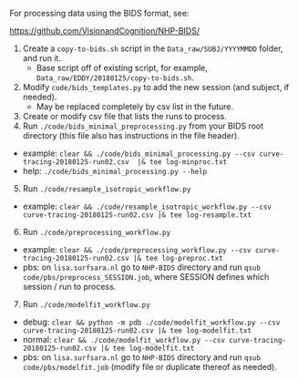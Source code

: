 For processing data using the BIDS format, see:

https://github.com/VisionandCognition/NHP-BIDS/

1. Create a `copy-to-bids.sh` script in the `Data_raw/SUBJ/YYYYMMDD` folder, and run it.
   * Base script off of existing script, for example, `Data_raw/EDDY/20180125/copy-to-bids.sh`.
2. Modify `code/bids_templates.py` to add the new session (and subject, if needed).
   * May be replaced completely by csv list in the future.
3. Create or modify csv file that lists the runs to process.
4. Run `./code/bids_minimal_preprocessing.py` from your BIDS root directory (this file also has instructions in the file header).
  * example: `clear && ./code/bids_minimal_processing.py --csv curve-tracing-20180125-run02.csv  |& tee log-minproc.txt`
  * help: `./code/bids_minimal_processing.py --help`
5. Run `./code/resample_isotropic_workflow.py`
  * example: `clear && ./code/resample_isotropic_workflow.py --csv curve-tracing-20180125-run02.csv |& tee log-resample.txt`
6. Run `./code/preprocessing_workflow.py`
  * example: `clear && ./code/preprocessing_workflow.py --csv curve-tracing-20180125-run02.csv |& tee log-preproc.txt`
  * pbs: on `lisa.surfsara.nl` go to `NHP-BIDS` directory and run `qsub code/pbs/preprocess_SESSION.job`, where SESSION defines which session / run to process.
7. Run `./code/modelfit_workflow.py`
  * debug: `clear && python -m pdb ./code/modelfit_workflow.py --csv curve-tracing-20180125-run02.csv |& tee log-modelfit.txt`
  * normal: `clear && ./code/modelfit_workflow.py --csv curve-tracing-20180125-run02.csv |& tee log-modelfit.txt`
  * pbs: on `lisa.surfsara.nl` go to `NHP-BIDS` directory and run `qsub code/pbs/modelfit.job` (modify file or duplicate thereof as needed).
